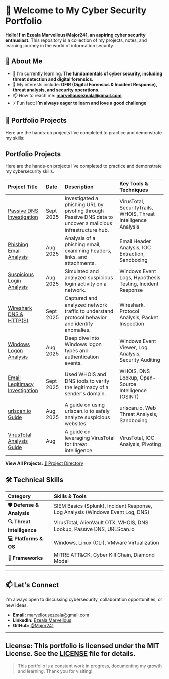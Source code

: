 # 👋 Welcome to My Cyber Security Portfolio

**Hello! I'm Ezeala Marvellous/Major241, an aspiring cyber security enthusiast.** This repository is a collection of my projects, notes, and learning journey in the world of information security.

## 🚀 About Me

- 🔭 I’m currently learning: **The fundamentals of cyber security, including threat detection and digital forensics.**
- 🌱 My interests include: **DFIR (Digital Forensics & Incident Response), threat analysis, and security operations.**
- 📫 How to reach me: **marvellousezeala@gmail.com**
- ⚡ Fun fact: **I’m always eager to learn and love a good challenge**

## 📂 Portfolio Projects

Here are the hands-on projects I've completed to practice and demonstrate my skills:

## Portfolio Projects

Here are the hands-on projects I’ve completed to practice and demonstrate my cybersecurity skills.

| Project Title | Date | Description | Key Tools & Techniques |
| :--- | :--- | :--- | :--- |
| [Passive DNS Investigation](passive_dns_investigation.md) | Sept 2025 | Investigated a phishing URL by pivoting through Passive DNS data to uncover a malicious infrastructure hub. | VirusTotal, SecurityTrails, WHOIS, Threat Intelligence Analysis |
| [Phishing Email Analysis](phishing_email_analysis.md) | Aug 2025 | Analysis of a phishing email, examining headers, links, and attachments. | Email Header Analysis, IOC Extraction, Sandboxing |
| [Suspicious Login Analysis](suspicious_login.md) | Aug 2025 | Simulated and analyzed suspicious login activity on a network. | Windows Event Logs, Hypothesis Testing, Incident Response |
| [Wireshark DNS & HTTP(S)](wireshark_dns&http(s).md) | Sept 2025 | Captured and analyzed network traffic to understand protocol behavior and identify anomalies. | Wireshark, Protocol Analysis, Packet Inspection |
| [Windows Logon Analysis](windows_logon_analysis.md) | Aug 2025 | Deep dive into Windows logon types and authentication events. | Windows Event Viewer, Log Analysis, Security Auditing |
| [Email Legitimacy Investigation](Email_Legitimacy_investigation_via_WHOIS_&_DNS.md) | Sept 2025 | Used WHOIS and DNS tools to verify the legitimacy of a sender's domain. | WHOIS, DNS Lookup, Open-Source Intelligence (OSINT) |
| [urlscan.io Guide](uriscan_oi.md) | Aug 2025 | A guide on using urlscan.io to safely analyze suspicious websites. | urlscan.io, Web Threat Analysis, Sandboxing |
| [VirusTotal Analysis Guide](virustotal_analysis_guide.md) | Aug | A guide on leveraging VirusTotal for threat intelligence. | VirusTotal, IOC Analysis, Pivoting |

**View All Projects:** [📁 Project Directory](./)


## 🛠️ Technical Skills

| Category | Skills & Tools |
| :--- | :--- |
| **🛡️ Defense & Analysis** | SIEM Basics (Splunk), Incident Response, Log Analysis (Windows Event Log, DNS) |
| **🔍 Threat Intelligence** | VirusTotal, AlienVault OTX, WHOIS, DNS Lookup, Passive DNS, URLScan.io |
| **💻 Platforms & OS** | Windows, Linux (CLI), VMware Virtualization |
| **📜 Frameworks** | MITRE ATT&CK, Cyber Kill Chain, Diamond Model |

---

## 📫 Let's Connect

I'm always open to discussing cybersecurity, collaboration opportunities, or new ideas.

- **Email:** [marvellousezeala@gmail.com](mailto:marvellousezeala@gmail.com)
-  **LinkedIn:** [Ezeala Marvellous](https://www.linkedin.com/in/ezeala-marvellous-051a63308)
- **GitHub:** [@Major241](https://github.com/Major241)

---
**License:** This portfolio is licensed under the MIT License. See the [LICENSE](LICENSE) file for details.
---

> This portfolio is a constant work in progress, documenting my growth and learning. Thank you for visiting!
